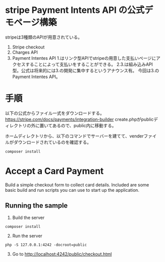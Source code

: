# stripe Payment Intents API の公式デモページ構築
stripeは3種類のAPIが用意されている。
1. Stripe checkout
2. Charges API
3. Payment Intentes API
1.はリンク型APIでstripeの用意した支払いページにアクセスすることによって支払いをすることができる。
2.3.は組み込みAPI型。公式は将来的には3.の開発に集中するというアナウンス有。
今回は3.のPayment Intentes API。

# 手順
以下の公式からファイル一式をダウンロードする。
https://stripe.com/docs/payments/integration-builder
create.phpがpublicディレクトリの外に置いてあるので、public内に移動する。

ホームディレクトリから、以下のコマンドでサーバーを建てて、venderファイルがダウンロードされているのを確認する。
```
composer install
```




# Accept a Card Payment

Build a simple checkout form to collect card details. Included are some basic build and run scripts you can use to start up the application.

## Running the sample

1. Build the server

```
composer install
```

2. Run the server

```
php -S 127.0.0.1:4242 -docroot=public
```

3. Go to [http://localhost:4242/public/checkout.html](http://localhost:4242/public/checkout.html)
